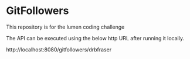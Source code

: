 # GitFollowers
This repository is for the lumen coding challenge

The API can be executed using the below http URL after running it locally.

http://localhost:8080/gitfollowers/drbfraser
